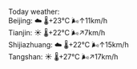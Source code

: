 Today weather:  
Beijing: ☁️   🌡️+23°C 🌬️↑11km/h  
Tianjin: ☀️   🌡️+22°C 🌬️↗7km/h  
Shijiazhuang: ☁️   🌡️+22°C 🌬️↑15km/h  
Tangshan: ☀️   🌡️+27°C 🌬️↗17km/h  
